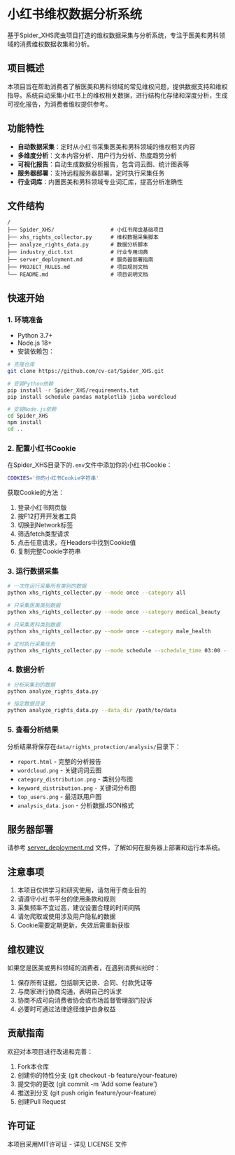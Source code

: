 # 小红书维权数据分析系统

基于Spider_XHS爬虫项目打造的维权数据采集与分析系统，专注于医美和男科领域的消费维权数据收集和分析。

## 项目概述

本项目旨在帮助消费者了解医美和男科领域的常见维权问题，提供数据支持和维权指导。系统自动采集小红书上的维权相关数据，进行结构化存储和深度分析，生成可视化报告，为消费者维权提供参考。

## 功能特性

- **自动数据采集**：定时从小红书采集医美和男科领域的维权相关内容
- **多维度分析**：文本内容分析、用户行为分析、热度趋势分析
- **可视化报告**：自动生成数据分析报告，包含词云图、统计图表等
- **服务器部署**：支持远程服务器部署，定时执行采集任务
- **行业词库**：内置医美和男科领域专业词汇库，提高分析准确性

## 文件结构

```
/
├── Spider_XHS/                  # 小红书爬虫基础项目
├── xhs_rights_collector.py      # 维权数据采集脚本
├── analyze_rights_data.py       # 数据分析脚本
├── industry_dict.txt            # 行业专用词典
├── server_deployment.md         # 服务器部署指南
├── PROJECT_RULES.md             # 项目规则文档
└── README.md                    # 项目说明文档
```

## 快速开始

### 1. 环境准备

- Python 3.7+
- Node.js 18+
- 安装依赖包：

```bash
# 克隆仓库
git clone https://github.com/cv-cat/Spider_XHS.git

# 安装Python依赖
pip install -r Spider_XHS/requirements.txt
pip install schedule pandas matplotlib jieba wordcloud

# 安装Node.js依赖
cd Spider_XHS
npm install
cd ..
```

### 2. 配置小红书Cookie

在Spider_XHS目录下的`.env`文件中添加你的小红书Cookie：

```bash
COOKIES='你的小红书Cookie字符串'
```

获取Cookie的方法：
1. 登录小红书网页版
2. 按F12打开开发者工具
3. 切换到Network标签
4. 筛选fetch类型请求
5. 点击任意请求，在Headers中找到Cookie值
6. 复制完整Cookie字符串

### 3. 运行数据采集

```bash
# 一次性运行采集所有类别的数据
python xhs_rights_collector.py --mode once --category all

# 只采集医美类别数据
python xhs_rights_collector.py --mode once --category medical_beauty

# 只采集男科类别数据
python xhs_rights_collector.py --mode once --category male_health

# 定时执行采集任务
python xhs_rights_collector.py --mode schedule --schedule_time 03:00 --keywords_per_run 5
```

### 4. 数据分析

```bash
# 分析采集到的数据
python analyze_rights_data.py

# 指定数据目录
python analyze_rights_data.py --data_dir /path/to/data
```

### 5. 查看分析结果

分析结果将保存在`data/rights_protection/analysis/`目录下：
- `report.html` - 完整的分析报告
- `wordcloud.png` - 关键词词云图
- `category_distribution.png` - 类别分布图
- `keyword_distribution.png` - 关键词分布图
- `top_users.png` - 最活跃用户图
- `analysis_data.json` - 分析数据JSON格式

## 服务器部署

请参考 [server_deployment.md](server_deployment.md) 文件，了解如何在服务器上部署和运行本系统。

## 注意事项

1. 本项目仅供学习和研究使用，请勿用于商业目的
2. 请遵守小红书平台的使用条款和规则
3. 采集频率不宜过高，建议设置合理的时间间隔
4. 请勿爬取或使用涉及用户隐私的数据
5. Cookie需要定期更新，失效后需重新获取

## 维权建议

如果您是医美或男科领域的消费者，在遇到消费纠纷时：

1. 保存所有证据，包括聊天记录、合同、付款凭证等
2. 与商家进行协商沟通，表明自己的诉求
3. 协商不成可向消费者协会或市场监督管理部门投诉
4. 必要时可通过法律途径维护自身权益

## 贡献指南

欢迎对本项目进行改进和完善：

1. Fork本仓库
2. 创建你的特性分支 (git checkout -b feature/your-feature)
3. 提交你的更改 (git commit -m 'Add some feature')
4. 推送到分支 (git push origin feature/your-feature)
5. 创建Pull Request

## 许可证

本项目采用MIT许可证 - 详见 LICENSE 文件 